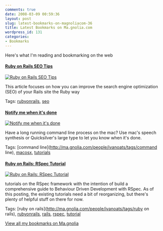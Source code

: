 ```yaml
---
comments: true
date: 2008-03-09 00:59:36
layout: post
slug: latest-bookmarks-on-magnoliacom-36
title: Latest Bookmarks on Ma.gnolia.com
wordpress_id: 131
categories:
- Bookmarks
---
```


Here's what I'm reading and bookmarking on the web

#### [Ruby on Rails SEO Tips](http://www.bingocardcreator.com/rails-seo-tips.htm)

[![Ruby on Rails SEO Tips](http://ma.gnolia.com/bookmarks/scanatucord/thumbnail/160)](http://www.bingocardcreator.com/rails-seo-tips.htm)

This article focuses on how you can improve the search engine optimization (SEO) of your Rails site the Ruby way

Tags: [rubyonrails](http://ma.gnolia.com/people/ivanoats/tags/rubyonrails), [seo](http://ma.gnolia.com/people/ivanoats/tags/seo)

#### [Notify me when it's done](http://www.elctech.com/2007/12/21/notify-me-when-done)

[![Notify me when it's done](http://ma.gnolia.com/bookmarks/xobiv/thumbnail/160)](http://www.elctech.com/2007/12/21/notify-me-when-done)

Have a long running command line process on the mac? Use mac's speech synthesis or Quicksilver's large type to let you know when it's done.

Tags: [command line](http://ma.gnolia.com/people/ivanoats/tags/command line), [macosx](http://ma.gnolia.com/people/ivanoats/tags/macosx), [tutorials](http://ma.gnolia.com/people/ivanoats/tags/tutorials)

#### [Ruby on Rails: RSpec Tutorial](http://www.elctech.com/2007/10/11/rspec-tutorial)

[![Ruby on Rails: RSpec Tutorial](http://ma.gnolia.com/bookmarks/vrocerulu/thumbnail/160)](http://www.elctech.com/2007/10/11/rspec-tutorial)

tutorials on the RSpec framework with the intention of build a comprehensive guide to Behaviour Driven Development with RSpec. As of this posting, the existing tutorials need a bit of reorganizing, but there's plenty of helpful stuff on there for now.

Tags: [ruby on rails](http://ma.gnolia.com/people/ivanoats/tags/ruby on rails), [rubyonrails](http://ma.gnolia.com/people/ivanoats/tags/rubyonrails), [rails](http://ma.gnolia.com/people/ivanoats/tags/rails), [rspec](http://ma.gnolia.com/people/ivanoats/tags/rspec), [tutorial](http://ma.gnolia.com/people/ivanoats/tags/tutorial)

[View all my bookmarks on Ma.gnolia](http://ma.gnolia.com/people/ivanoats/bookmarks)
